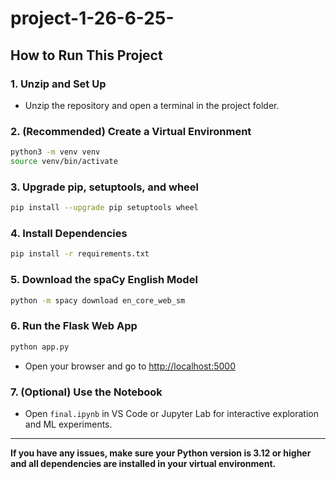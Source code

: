 # project-1-26-6-25-

## How to Run This Project

### 1. Unzip and Set Up
- Unzip the repository and open a terminal in the project folder.

### 2. (Recommended) Create a Virtual Environment
```bash
python3 -m venv venv
source venv/bin/activate
```

### 3. Upgrade pip, setuptools, and wheel
```bash
pip install --upgrade pip setuptools wheel
```

### 4. Install Dependencies
```bash
pip install -r requirements.txt
```

### 5. Download the spaCy English Model
```bash
python -m spacy download en_core_web_sm
```

### 6. Run the Flask Web App
```bash
python app.py
```
- Open your browser and go to [http://localhost:5000](http://localhost:5000)

### 7. (Optional) Use the Notebook
- Open `final.ipynb` in VS Code or Jupyter Lab for interactive exploration and ML experiments.

---

**If you have any issues, make sure your Python version is 3.12 or higher and all dependencies are installed in your virtual environment.**